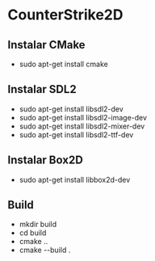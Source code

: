 # CounterStrike2D #

## Instalar CMake ##
- sudo apt-get install cmake

## Instalar SDL2 ##
- sudo apt-get install libsdl2-dev
- sudo apt-get install libsdl2-image-dev
- sudo apt-get install libsdl2-mixer-dev
- sudo apt-get install libsdl2-ttf-dev

## Instalar Box2D ##
- sudo apt-get install libbox2d-dev

## Build ##
- mkdir build
- cd build
- cmake ..
- cmake --build .
